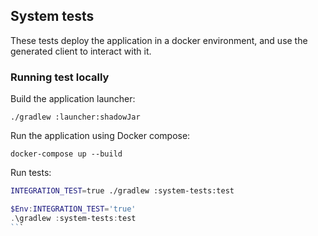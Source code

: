 ## System tests

These tests deploy the application in a docker environment, and use the generated client to interact with it.

### Running test locally

Build the application launcher:

```
./gradlew :launcher:shadowJar
```

Run the application using Docker compose:

```
docker-compose up --build
```

Run tests:

```bash
INTEGRATION_TEST=true ./gradlew :system-tests:test
```

``````powershell
$Env:INTEGRATION_TEST='true'
.\gradlew :system-tests:test
```
